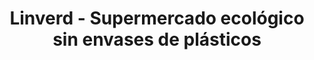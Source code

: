 ---
title: "Linverd - Supermercado ecológico sin envases de plásticos"
url: /barcelona/linverd-supermercado-ecologico-sin-envases-de-plasticos/
shop: Gemüse & Obst
---